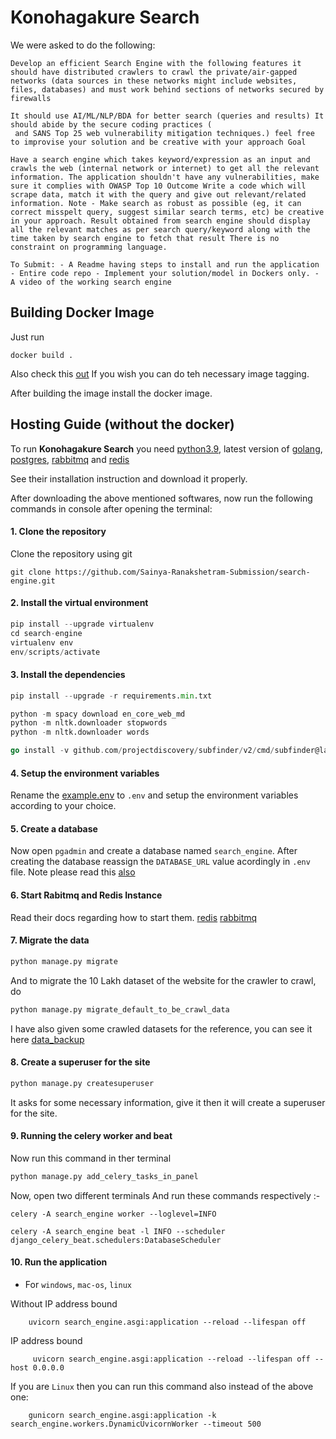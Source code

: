 # Konohagakure Search
We were asked to do the following:
```
Develop an efficient Search Engine with the following features it should have distributed crawlers to crawl the private/air-gapped networks (data sources in these networks might include websites, files, databases) and must work behind sections of networks secured by firewalls

It should use AI/ML/NLP/BDA for better search (queries and results) It should abide by the secure coding practices (
 and SANS Top 25 web vulnerability mitigation techniques.) feel free to improvise your solution and be creative with your approach Goal

Have a search engine which takes keyword/expression as an input and crawls the web (internal network or internet) to get all the relevant information. The application shouldn't have any vulnerabilities, make sure it complies with OWASP Top 10 Outcome Write a code which will scrape data, match it with the query and give out relevant/related information. Note - Make search as robust as possible (eg, it can correct misspelt query, suggest similar search terms, etc) be creative in your approach. Result obtained from search engine should display all the relevant matches as per search query/keyword along with the time taken by search engine to fetch that result There is no constraint on programming language.

To Submit: - A Readme having steps to install and run the application - Entire code repo - Implement your solution/model in Dockers only. - A video of the working search engine
```
## Building Docker Image
Just run 

```docker
docker build .
```
Also check this [out](https://stackoverflow.com/questions/59608788/unable-to-start-docker-desktop-on-windows-10)
If you wish you can do teh necessary image tagging.

After building the image install the docker image.

## Hosting Guide (without the docker)
To run **Konohagakure Search** you need [python3.9](https://www.python.org/downloads/release/python-390/), latest version of [golang](https://go.dev/),
[postgres](https://www.postgresql.org/), [rabbitmq](https://www.rabbitmq.com/) and [redis](https://redis.io/)

See their installation instruction and download it properly.

After downloading the above mentioned softwares, now run the following commands in console after opening the terminal:

#### 1. Clone the repository
Clone the repository using git
```git
git clone https://github.com/Sainya-Ranakshetram-Submission/search-engine.git
```
#### 2. Install the virtual environment
```python
pip install --upgrade virtualenv
cd search-engine
virtualenv env
env/scripts/activate
```
#### 3. Install the dependencies
```python
pip install --upgrade -r requirements.min.txt
```
```python
python -m spacy download en_core_web_md
python -m nltk.downloader stopwords
python -m nltk.downloader words
```
```go
go install -v github.com/projectdiscovery/subfinder/v2/cmd/subfinder@latest
```
#### 4. Setup the environment variables
Rename the [example.env](https://github.com/Sainya-Ranakshetram-Submission/search-engine/blob/master/example.env) to `.env` and setup the environment variables according to your choice.

#### 5. Create a database
Now open `pgadmin` and create a database named `search_engine`. After creating the database reassign the `DATABASE_URL` value acordingly in `.env` file.
Note please read this [also](https://github.com/jacobian/dj-database-url#url-schema)

#### 6. Start Rabitmq and Redis Instance
Read their docs regarding how to start them. [redis](https://redis.io/documentation) [rabbitmq](https://rabbitmq.com/documentation.html)

#### 7. Migrate the data
```python
python manage.py migrate
```

And to migrate the 10 Lakh dataset of the website for the crawler to crawl, do
```python
python manage.py migrate_default_to_be_crawl_data
```
I have also given some crawled datasets for the reference, you can see it here [data_backup](https://github.com/Sainya-Ranakshetram-Submission/search-engine/blob/master/data_backup)

#### 8. Create a superuser for the site
```python
python manage.py createsuperuser
```
It asks for some necessary information, give it then it will create a superuser for the site.

#### 9. Running the celery worker and beat
Now run this command in ther terminal
```python
python manage.py add_celery_tasks_in_panel
```
Now, open two different terminals
And run these commands respectively :-
```celery
celery -A search_engine worker --loglevel=INFO
```
```celery
celery -A search_engine beat -l INFO --scheduler django_celery_beat.schedulers:DatabaseScheduler
```

#### 10. Run the application
- For `windows`, `mac-os`, `linux`

Without IP address bound
```console
    uvicorn search_engine.asgi:application --reload --lifespan off
```

IP address bound
```console
     uvicorn search_engine.asgi:application --reload --lifespan off --host 0.0.0.0
```

If you are `Linux` then you can run this command also instead of the above one:
```console
    gunicorn search_engine.asgi:application -k search_engine.workers.DynamicUvicornWorker --timeout 500
```
